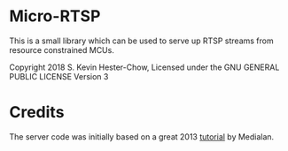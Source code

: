 # Micro-RTSP

This is a small library which can be used to serve up RTSP streams from
resource constrained MCUs.

Copyright 2018 S. Kevin Hester-Chow, Licensed under the GNU GENERAL PUBLIC LICENSE Version 3

# Credits

The server code was initially based on a great 2013 [tutorial](https://www.medialan.de/usecase0001.html) by Medialan.
